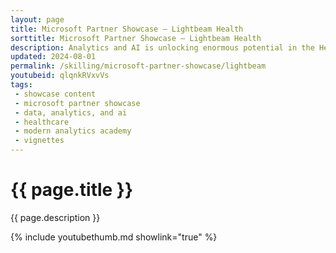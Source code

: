 ```yaml
---
layout: page
title: Microsoft Partner Showcase — Lightbeam Health
sorttitle: Microsoft Partner Showcase — Lightbeam Health
description: Analytics and AI is unlocking enormous potential in the Healthcare industry. In this Partner Showcase, we talk with Lightbeam Health Solutions. Lightbeam's population health platform, built on Microsoft Azure, expertly integrates data with advanced analytics, leading to more streamlined healthcare management and elevated quality of care.
updated: 2024-08-01
permalink: /skilling/microsoft-partner-showcase/lightbeam
youtubeid: qlqnkRVxvVs
tags: 
 - showcase content
 - microsoft partner showcase
 - data, analytics, and ai
 - healthcare
 - modern analytics academy
 - vignettes
---
```


# {{ page.title }}

{{ page.description }}

{% include youtubethumb.md showlink="true" %}